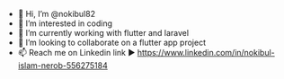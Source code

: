 - 👋 Hi, I’m @nokibul82
- 👀 I’m interested in coding
- 🌱 I’m currently working with flutter and laravel
- 💞️ I’m looking to collaborate on a flutter app project
- 📫 Reach me on Linkedin link ▶ https://www.linkedin.com/in/nokibul-islam-nerob-556275184
